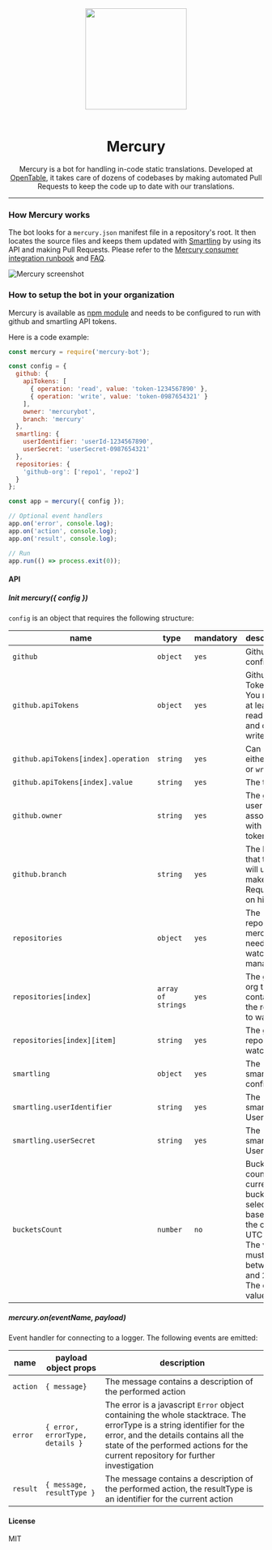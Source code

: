 <div align="center">
    <img width="200" height="200" src="docs/mercury-logo.png">

<br>
<br>
<h1>Mercury</h1>
<p>Mercury is a bot for handling in-code static translations. Developed at <a href="https://www.opentable.com">OpenTable</a>, it takes care of dozens of codebases by making automated Pull Requests to keep the code up to date with our translations.</p>
</div>

***

### How Mercury works

The bot looks for a `mercury.json` manifest file in a repository's root. It then locates the source files and keeps them updated with [Smartling](https://smartling.com/) by using its API and making Pull Requests. Please refer to the [Mercury consumer integration runbook](https://github.com/opentable/mercury/blob/master/docs/integration-runbook.md) and [FAQ](https://github.com/opentable/mercury/blob/master/docs/faq.md).

![Mercury screenshot](docs/screenshot.png)

### How to setup the bot in your organization

Mercury is available as [npm module](https://www.npmjs.com/package/mercury-bot) and needs to be configured to run with github and smartling API tokens.

Here is a code example:

```js
const mercury = require('mercury-bot');

const config = {
  github: {
    apiTokens: [
      { operation: 'read', value: 'token-1234567890' },
      { operation: 'write', value: 'token-0987654321' }
    ],
    owner: 'mercurybot',
    branch: 'mercury'
  },
  smartling: {
    userIdentifier: 'userId-1234567890',
    userSecret: 'userSecret-0987654321'
  },
  repositories: {
    'github-org': ['repo1', 'repo2']
  }
};

const app = mercury({ config });

// Optional event handlers
app.on('error', console.log);
app.on('action', console.log);
app.on('result', console.log);

// Run
app.run(() => process.exit(0));
```

#### API

##### Init mercury({ config })

`config` is an object that requires the following structure:

|name|type|mandatory|description|
|----|----|---------|-----------|
|`github`|`object`|`yes`|Github config|
|`github.apiTokens`|`object`|`yes`|Github API Tokens. You need at least one read token and one write token|
|`github.apiTokens[index].operation`|`string`|`yes`|Can be either `read` or `write`|
|`github.apiTokens[index].value`|`string`|`yes`|The token|
|`github.owner`|`string`|`yes`|The github user associated with the token|
|`github.branch`|`string`|`yes`|The branch that the bot will use to make Pull Requests on his fork|
|`repositories`|`object`|`yes`|The repositories mercury needs to watch and manage|
|`repositories[index]`|`array of strings`|`yes`|The github org that contains the repos to watch|
|`repositories[index][item]`|`string`|`yes`|The github repo to watch|
|`smartling`|`object`|`yes`|The smartling config|
|`smartling.userIdentifier`|`string`|`yes`|The smartling UserId|
|`smartling.userSecret`|`string`|`yes`|The smartling UserSecret|
|`bucketsCount`|`number`|`no`|Buckets count. The current bucket is selected based on the current UTC hour. The value must be between 1 and 24. The default value is 1|

##### mercury.on(eventName, payload)

Event handler for connecting to a logger. The following events are emitted:

|name|payload object props|description|
|----|--------------------|-----------|
|`action`|`{ message}`|The message contains a description of the performed action|
|`error`|`{ error, errorType, details }`|The error is a javascript `Error` object containing the whole stacktrace. The errorType is a string identifier for the error, and the details contains all the state of the performed actions for the current repository for further investigation|
|`result`|`{ message, resultType }`|The message contains a description of the performed action, the resultType is an identifier for the current action|

#### License

MIT
